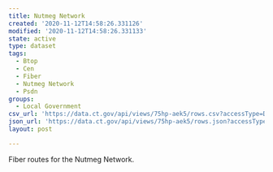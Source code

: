 ```yaml
---
title: Nutmeg Network
created: '2020-11-12T14:58:26.331126'
modified: '2020-11-12T14:58:26.331133'
state: active
type: dataset
tags:
  - Btop
  - Cen
  - Fiber
  - Nutmeg Network
  - Psdn
groups:
  - Local Government
csv_url: 'https://data.ct.gov/api/views/75hp-aek5/rows.csv?accessType=DOWNLOAD'
json_url: 'https://data.ct.gov/api/views/75hp-aek5/rows.json?accessType=DOWNLOAD'
layout: post

---
```

Fiber routes for the Nutmeg Network.
